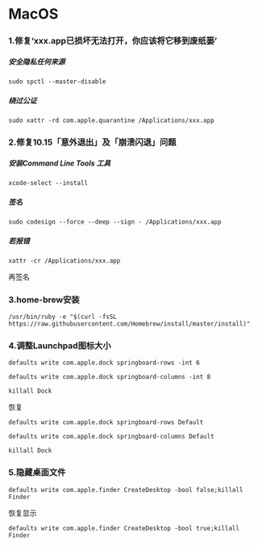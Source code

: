 # MacOS

### 1.修复‘xxx.app已损坏无法打开，你应该将它移到废纸篓’

##### 安全隐私任何来源

`sudo spctl --master-disable`

##### 绕过公证

`sudo xattr -rd com.apple.quarantine /Applications/xxx.app`



### 2.修复10.15「意外退出」及「崩溃闪退」问题

##### 安装Command Line Tools 工具

`xcode-select --install`

##### 签名

`sudo codesign --force --deep --sign - /Applications/xxx.app`

##### 若报错

`xattr -cr /Applications/xxx.app`

再签名



### 3.home-brew安装

`/usr/bin/ruby -e "$(curl -fsSL https://raw.githubusercontent.com/Homebrew/install/master/install)"`



### 4.调整Launchpad图标大小

`defaults write com.apple.dock springboard-rows -int 6`

`defaults write com.apple.dock springboard-columns -int 8`

`killall Dock`

恢复

`defaults write com.apple.dock springboard-rows Default`

`defaults write com.apple.dock springboard-columns Default`

`killall Dock`



### 5.隐藏桌面文件

`defaults write com.apple.finder CreateDesktop -bool false;killall Finder`

恢复显示

`defaults write com.apple.finder CreateDesktop -bool true;killall Finder`